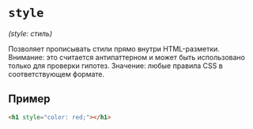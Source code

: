 # `style`

_(style: стиль)_

Позволяет прописывать стили прямо внутри HTML-разметки. Внимание: это считается антипаттерном и может быть использовано только для проверки гипотез. Значение: любые правила CSS в соответствующем формате.

## Пример

```html
<h1 style="color: red;"></h1>
```
